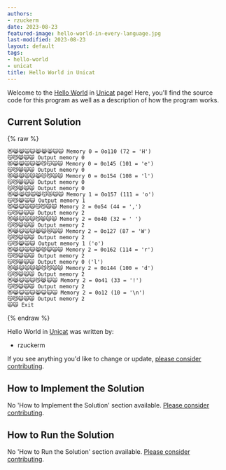 ```yaml
---
authors:
- rzuckerm
date: 2023-08-23
featured-image: hello-world-in-every-language.jpg
last-modified: 2023-08-23
layout: default
tags:
- hello-world
- unicat
title: Hello World in Unicat
---
```


Welcome to the [Hello World](https://sampleprograms.io/projects/hello-world) in [Unicat](https://sampleprograms.io/languages/unicat) page! Here, you'll find the source code for this program as well as a description of how the program works.

## Current Solution

{% raw %}

```unicat
😻😹😸🙀🙀😹😹😸🙀🙀 Memory 0 = 0o110 (72 = 'H')
😽😼😸🙀🙀 Output memory 0
😻😹😸🙀🙀😹😼😽🙀🙀 Memory 0 = 0o145 (101 = 'e')
😽😼😸🙀🙀 Output memory 0
😻😹😸🙀🙀😹😽😼🙀🙀 Memory 0 = 0o154 (108 = 'l')
😽😼😸🙀🙀 Output memory 0
😽😼😸🙀🙀 Output memory 0
😻😹😹🙀🙀😹😽😿🙀🙀 Memory 1 = 0o157 (111 = 'o')
😽😼😹🙀🙀 Output memory 1
😻😹😺🙀🙀😽😼🙀🙀 Memory 2 = 0o54 (44 = ',')
😽😼😺🙀🙀 Output memory 2
😻😹😺🙀🙀😼😸🙀🙀 Memory 2 = 0o40 (32 = ' ')
😽😼😺🙀🙀 Output memory 2
😻😹😺🙀🙀😹😺😿🙀🙀 Memory 2 = 0o127 (87 = 'W')
😽😼😺🙀🙀 Output memory 2
😽😼😹🙀🙀 Output memory 1 ('o')
😻😹😺🙀🙀😹😾😺🙀🙀 Memory 2 = 0o162 (114 = 'r')
😽😼😺🙀🙀 Output memory 2
😽😼😸🙀🙀 Output memory 0 ('l')
😻😹😺🙀🙀😹😼😼🙀🙀 Memory 2 = 0o144 (100 = 'd')
😽😼😺🙀🙀 Output memory 2
😻😹😺🙀🙀😼😹🙀🙀 Memory 2 = 0o41 (33 = '!')
😽😼😺🙀🙀 Output memory 2
😻😹😺🙀🙀😹😺🙀🙀 Memory 2 = 0o12 (10 = '\n')
😽😼😺🙀🙀 Output memory 2
🙀🙀 Exit

```

{% endraw %}

Hello World in [Unicat](https://sampleprograms.io/languages/unicat) was written by:

- rzuckerm

If you see anything you'd like to change or update, [please consider contributing](https://github.com/TheRenegadeCoder/sample-programs).

## How to Implement the Solution

No 'How to Implement the Solution' section available. [Please consider contributing](https://github.com/TheRenegadeCoder/sample-programs-website).

## How to Run the Solution

No 'How to Run the Solution' section available. [Please consider contributing](https://github.com/TheRenegadeCoder/sample-programs-website).